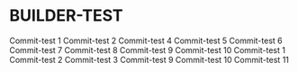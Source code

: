 # BUILDER-TEST
Commit-test 1
Commit-test 2
Commit-test 4
Commit-test 5
Commit-test 6
Commit-test 7
Commit-test 8
Commit-test 9
Commit-test 10
Commit-test 1
Commit-test 2
Commit-test 3
Commit-test 9
Commit-test 10
Commit-test 11
